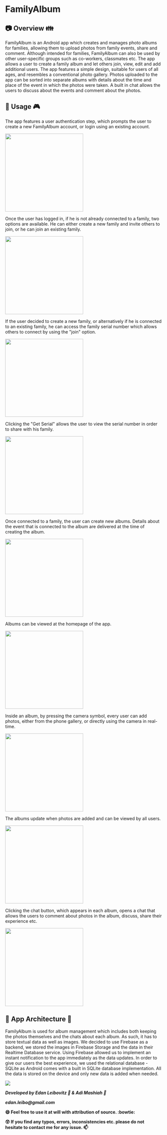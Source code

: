 # FamilyAlbum #
## :camera: Overview :family: ##
FamilyAlbum is an Android app which creates and manages photo albums for families, allowing them to upload photos from family events, share and comment. Although intended for families, FamilyAlbum can also be used by other user-specific groups such as co-workers, classmates etc. The app allows a user to create a family album and let others join, view, edit and add additional users. The app features a simple design, suitable for users of all ages, and resembles a conventional photo gallery. Photos uploaded to the app can be sorted into separate albums with details about the time and place of the event in which the photos were taken. A built in chat allows the users to discuss about the events and comment about the photos.

## :iphone: Usage :video_game: ##
The app features a user authentication step, which prompts the user to create a new FamilyAlbum account, or login using an existing account.

<img src="https://i.imgur.com/kuV0wUi.png" width="250">

Once the user has logged in, if he is not already connected to a family, two options are available. He can either create a new family and invite others to join, or he can join an existing family. 

<img src="https://i.imgur.com/N3PCvMM.png" width="250">

If the user decided to create a new family, or alternatively if he is connected to an existing family, he can access the family serial number which allows others to connect by using the "join" option.

<img src="https://i.imgur.com/RjYxAQw.png" width="250">

Clicking the "Get Serial" allows the user to view the serial number in order to share with his family.

<img src="https://i.imgur.com/1ZT8qhr.png" width="250">

Once connected to a family, the user can create new albums. Details about the event that is connected to the album are delivered at the time of creating the album.

<img src="https://i.imgur.com/sj8SrgH.png" width="250">

Albums can be viewed at the homepage of the app.

<img src="https://i.imgur.com/Pplqif0.png" width="250">

Inside an album, by pressing the camera symbol, every user can add photos, either from the phone gallery, or directly using the camera in real-time.

<img src="https://i.imgur.com/IvYfFUz.png" width="250">

The albums update when photos are added and can be viewed by all users.

<img src="https://i.imgur.com/1hdJjF9.png" width="250">

Clicking the chat button, which appears in each album, opens a chat that allows the users to comment about photos in the album, discuss, share their experience etc. 

<img src="https://i.imgur.com/wrQwoBv.png" width="250">

## :hammer: App Architecture :construction_worker: ##
FamilyAlbum is used for album management which includes both keeping the photos themselves and the chats about each album. As such, it has to store textual data as well as images.
We decided to use Firebase as a backend, we stored the images in Firebase Storage and the data in their Realtime Database service. Using Firebase allowed us to implement an instant notification to the app immediately as the data updates.
In order to give our users the best experience, we used the relational database - SQLite as Android comes with a built in SQLite database implementation.
All the data is stored on the device and only new data is added when needed.

<img src="https://i.imgur.com/bj9ZoGu.jpg">

**_Developed by Edan Leibovitz :man: & Adi Mashiah :woman:_**

**_edan.leibo@gmail.com_**

**:smile: Feel free to use it at will with attribution of source. :bowtie:**

**:astonished: If you find any typos, errors, inconsistencies etc. please do not hesitate to contact me for any issue. :mailbox:**
